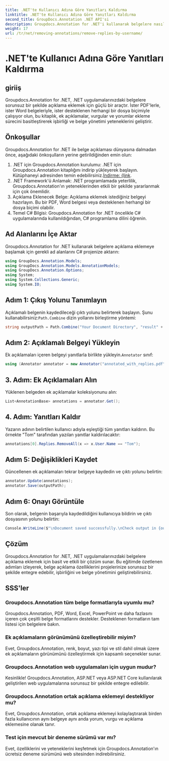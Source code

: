 ```yaml
---
title: .NET'te Kullanıcı Adına Göre Yanıtları Kaldırma
linktitle: .NET'te Kullanıcı Adına Göre Yanıtları Kaldırma
second_title: GroupDocs.Annotation .NET API'si
description: Groupdocs.Annotation for .NET'i kullanarak belgelere nasıl sorunsuz bir şekilde açıklama ekleyeceğinizi öğrenin. Bu güçlü araçla işbirliğini ve belge yönetimini geliştirin.
weight: 17
url: /tr/net/removing-annotations/remove-replies-by-username/
---
```


# .NET'te Kullanıcı Adına Göre Yanıtları Kaldırma

## giriiş
Groupdocs.Annotation for .NET, .NET uygulamalarınızdaki belgelere sorunsuz bir şekilde açıklama eklemek için güçlü bir araçtır. İster PDF'lerle, ister Word belgeleriyle, ister desteklenen herhangi bir dosya biçimiyle çalışıyor olun, bu kitaplık, ek açıklamalar, vurgular ve yorumlar ekleme sürecini basitleştirerek işbirliği ve belge yönetimi yeteneklerini geliştirir.
## Önkoşullar
Groupdocs.Annotation for .NET ile belge açıklaması dünyasına dalmadan önce, aşağıdaki önkoşulların yerine getirildiğinden emin olun:
1.  .NET için Groupdocs.Annotation kurulumu: .NET için Groupdocs.Annotation kitaplığını indirip yükleyerek başlayın. Kütüphaneyi adresinden temin edebilirsiniz.[İndirme: {link](https://releases.groupdocs.com/annotation/net/).
2. .NET Framework'ü Anlamak: .NET programlamada yeterlilik, Groupdocs.Annotation'ın yeteneklerinden etkili bir şekilde yararlanmak için çok önemlidir.
3. Açıklama Eklenecek Belge: Açıklama eklemek istediğiniz belgeyi hazırlayın. Bu bir PDF, Word belgesi veya desteklenen herhangi bir dosya biçimi olabilir.
4. Temel C# Bilgisi: Groupdocs.Annotation for .NET öncelikle C# uygulamalarında kullanıldığından, C# programlama dilini öğrenin.

## Ad Alanlarını İçe Aktar
Groupdocs.Annotation for .NET kullanarak belgelere açıklama eklemeye başlamak için gerekli ad alanlarını C# projenize aktarın:
```csharp
using GroupDocs.Annotation.Models;
using GroupDocs.Annotation.Models.AnnotationModels;
using GroupDocs.Annotation.Options;
using System;
using System.Collections.Generic;
using System.IO;
```
## Adım 1: Çıkış Yolunu Tanımlayın
 Açıklamalı belgenin kaydedileceği çıktı yolunu belirterek başlayın. Şunu kullanabilirsiniz:`Path.Combine` dizin yollarını birleştirme yöntemi:
```csharp
string outputPath = Path.Combine("Your Document Directory", "result" + Path.GetExtension("input.pdf"));
```
## Adım 2: Açıklamalı Belgeyi Yükleyin
 Ek açıklamaları içeren belgeyi yanıtlarla birlikte yükleyin.`Annotator` sınıf:
```csharp
using (Annotator annotator = new Annotator("annotated_with_replies.pdf"))
```
## 3. Adım: Ek Açıklamaları Alın
Yüklenen belgeden ek açıklamalar koleksiyonunu alın:
```csharp
List<AnnotationBase> annotations = annotator.Get();
```
## 4. Adım: Yanıtları Kaldır
Yazarın adının belirtilen kullanıcı adıyla eşleştiği tüm yanıtları kaldırın. Bu örnekte "Tom" tarafından yazılan yanıtlar kaldırılacaktır:
```csharp
annotations[0].Replies.RemoveAll(x => x.User.Name == "Tom");
```
## Adım 5: Değişiklikleri Kaydet
Güncellenen ek açıklamaları tekrar belgeye kaydedin ve çıktı yolunu belirtin:
```csharp
annotator.Update(annotations);
annotator.Save(outputPath);
```
## Adım 6: Onayı Görüntüle
Son olarak, belgenin başarıyla kaydedildiğini kullanıcıya bildirin ve çıktı dosyasının yolunu belirtin:
```csharp
Console.WriteLine($"\nDocument saved successfully.\nCheck output in {outputPath}.");
```
## Çözüm
Groupdocs.Annotation for .NET, .NET uygulamalarınızdaki belgelere açıklama eklemek için basit ve etkili bir çözüm sunar. Bu eğitimde özetlenen adımları izleyerek, belge açıklama özelliklerini projelerinize sorunsuz bir şekilde entegre edebilir, işbirliğini ve belge yönetimini geliştirebilirsiniz.
## SSS'ler
### Groupdocs.Annotation tüm belge formatlarıyla uyumlu mu?
Groupdocs.Annotation, PDF, Word, Excel, PowerPoint ve daha fazlasını içeren çok çeşitli belge formatlarını destekler. Desteklenen formatların tam listesi için belgelere bakın.
### Ek açıklamaların görünümünü özelleştirebilir miyim?
Evet, Groupdocs.Annotation, renk, boyut, yazı tipi ve stil dahil olmak üzere ek açıklamaların görünümünü özelleştirmek için kapsamlı seçenekler sunar.
### Groupdocs.Annotation web uygulamaları için uygun mudur?
Kesinlikle! Groupdocs.Annotation, ASP.NET veya ASP.NET Core kullanılarak geliştirilen web uygulamalarına sorunsuz bir şekilde entegre edilebilir.
### Groupdocs.Annotation ortak açıklama eklemeyi destekliyor mu?
Evet, Groupdocs.Annotation, ortak açıklama eklemeyi kolaylaştırarak birden fazla kullanıcının aynı belgeye aynı anda yorum, vurgu ve açıklama eklemesine olanak tanır.
### Test için mevcut bir deneme sürümü var mı?
Evet, özelliklerini ve yeteneklerini keşfetmek için Groupdocs.Annotation'ın ücretsiz deneme sürümünü web sitesinden indirebilirsiniz.